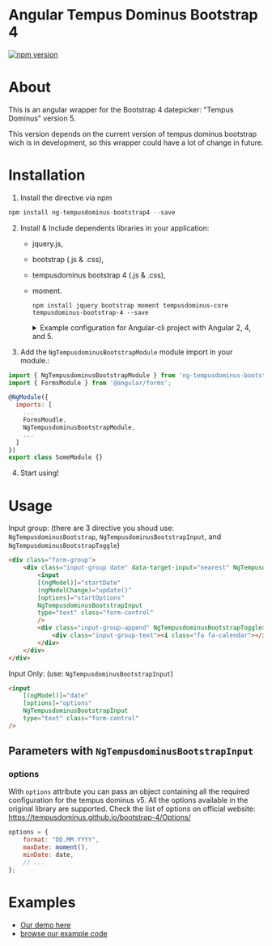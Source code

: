 # Angular Tempus Dominus Bootstrap 4 
[![npm version](https://badge.fury.io/js/ng-tempusdominus-bootstrap4.svg)](https://badge.fury.io/js/ng-tempusdominus-bootstrap4)

# About
This is an angular wrapper for the Bootstrap 4 datepicker:  "Tempus Dominus" version 5.


This version depends on the current version of tempus dominus bootstrap wich is in development, so this wrapper could have a lot of change in future.

# Installation
1) Install the directive via npm
```javascript
npm install ng-tempusdominus-bootstrap4 --save
```

2) Install & Include dependents libraries in your application:
    * jquery.js, 
    * bootstrap (.js & .css),
    * tempusdominus bootstrap 4 (.js & .css),
    * moment.
    
        ```
        npm install jquery bootstrap moment tempusdominus-core tempusdominus-bootstrap-4 --save
        ```

        <details>
            <summary>
            Example configuration for Angular-cli project with Angular 2, 4, and 5.
            </summary>
            In .angular-cli.json file:


        ```json 
            "styles": [
                "styles.css",
                "../node_modules/bootstrap/dist/css/bootstrap.min.css",
                "../node_modules/tempusdominus-bootstrap-4/build/css/tempusdominus-bootstrap-4.css",
            ],
            "scripts": [
                "../node_modules/jquery/dist/jquery.min.js",
                "../node_modules/bootstrap/dist/js/bootstrap.min.js",
                "../node_modules/moment/min/moment.min.js",
                "../node_modules/tempusdominus-bootstrap-4/build/js/tempusdominus-bootstrap-4.js"
            ],
        ```
        </details>

3) Add the `NgTempusdominusBootstrapModule` module import in your module.:
```javascript
import { NgTempusdominusBootstrapModule } from 'ng-tempusdominus-bootstrap4';
import { FormsModule } from '@angular/forms';

@NgModule({
  imports: [
    ...
    FormsMoudle,
    NgTempusdominusBootstrapModule,
    ...
  ]
})
export class SomeModule {}
```

4) Start using!


# Usage

Input group: (there are 3 directive you shoud use: `NgTempusdominusBootstrap`, `NgTempusdominusBootstrapInput`, and `NgTempusdominusBootstrapToggle`)
```html
<div class="form-group">
    <div class="input-group date" data-target-input="nearest" NgTempusdominusBootstrap>
        <input
        [(ngModel)]="startDate"
        (ngModelChange)="update()"
        [options]="startOptions"
        NgTempusdominusBootstrapInput
        type="text" class="form-control"
        />
        <div class="input-group-append" NgTempusdominusBootstrapToggle>
            <div class="input-group-text"><i class="fa fa-calendar"></i></div>
        </div>
    </div>
</div>
```
Input Only: (use: `NgTempusdominusBootstrapInput`)
```html
<input
    [(ngModel)]="date"
    [options]="options"
    NgTempusdominusBootstrapInput
    type="text" class="form-control"
/>
```

## Parameters with `NgTempusdominusBootstrapInput`

### options

With `options` attribute you can pass an object containing all the required configuration for the tempus dominus v5.
All the options available in the original library are supported. Check the list of options on official website: https://tempusdominus.github.io/bootstrap-4/Options/

```javascript
options = {
    format: "DD.MM.YYYY",
    maxDate: moment(),
    minDate: date,
    // ...
};
```

# Examples
 * [Our demo here](https://fetrarij.github.io/ng-tempusdominus-bootstrap4/)
 * [browse our example code](./demo/src/app/)